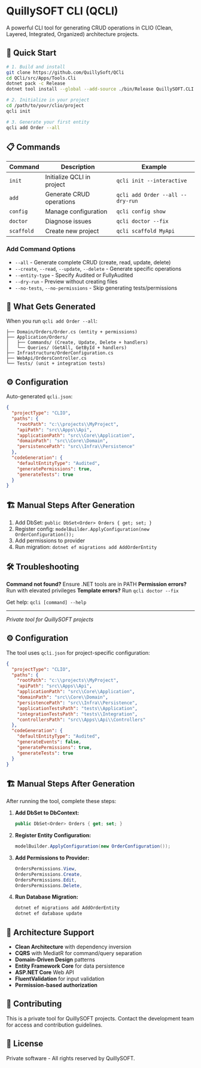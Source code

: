 # QuillySOFT CLI (QCLI)

A powerful CLI tool for generating CRUD operations in CLIO (Clean, Layered, Integrated, Organized) architecture projects.

## 🚀 Quick Start

```bash
# 1. Build and install
git clone https://github.com/QuillySoft/QCli
cd QCli/src/Apps/Tools.Cli
dotnet pack -c Release
dotnet tool install --global --add-source ./bin/Release QuillySOFT.CLI

# 2. Initialize in your project
cd /path/to/your/clio/project
qcli init

# 3. Generate your first entity
qcli add Order --all
```

## 📋 Commands

| Command | Description | Example |
|---------|-------------|---------|
| `init` | Initialize QCLI in project | `qcli init --interactive` |
| `add` | Generate CRUD operations | `qcli add Order --all --dry-run` |
| `config` | Manage configuration | `qcli config show` |
| `doctor` | Diagnose issues | `qcli doctor --fix` |
| `scaffold` | Create new project | `qcli scaffold MyApi` |

### Add Command Options
- `--all` - Generate complete CRUD (create, read, update, delete)
- `--create`, `--read`, `--update`, `--delete` - Generate specific operations
- `--entity-type` - Specify Audited or FullyAudited
- `--dry-run` - Preview without creating files
- `--no-tests`, `--no-permissions` - Skip generating tests/permissions

## 🔧 What Gets Generated

When you run `qcli add Order --all`:

```
├── Domain/Orders/Order.cs (entity + permissions)
├── Application/Orders/
│   ├── Commands/ (Create, Update, Delete + handlers)
│   └── Queries/ (GetAll, GetById + handlers)
├── Infrastructure/OrderConfiguration.cs
├── WebApi/OrdersController.cs
└── Tests/ (unit + integration tests)
```

## ⚙️ Configuration

Auto-generated `qcli.json`:
```json
{
  "projectType": "CLIO",
  "paths": {
    "rootPath": "c:\\projects\\MyProject",
    "apiPath": "src\\Apps\\Api",
    "applicationPath": "src\\Core\\Application",
    "domainPath": "src\\Core\\Domain",
    "persistencePath": "src\\Infra\\Persistence"
  },
  "codeGeneration": {
    "defaultEntityType": "Audited",
    "generatePermissions": true,
    "generateTests": true
  }
}
```

## 🏗️ Manual Steps After Generation

1. Add DbSet: `public DbSet<Order> Orders { get; set; }`
2. Register config: `modelBuilder.ApplyConfiguration(new OrderConfiguration());`
3. Add permissions to provider
4. Run migration: `dotnet ef migrations add AddOrderEntity`

## 🛠️ Troubleshooting

**Command not found?** Ensure .NET tools are in PATH
**Permission errors?** Run with elevated privileges
**Template errors?** Run `qcli doctor --fix`

Get help: `qcli [command] --help`

---
*Private tool for QuillySOFT projects*

## ⚙️ Configuration

The tool uses `qcli.json` for project-specific configuration:

```json
{
  "projectType": "CLIO",
  "paths": {
    "rootPath": "c:\\projects\\MyProject",
    "apiPath": "src\\Apps\\Api",
    "applicationPath": "src\\Core\\Application",
    "domainPath": "src\\Core\\Domain",
    "persistencePath": "src\\Infra\\Persistence",
    "applicationTestsPath": "tests\\Application",
    "integrationTestsPath": "tests\\Integration",
    "controllersPath": "src\\Apps\\Api\\Controllers"
  },
  "codeGeneration": {
    "defaultEntityType": "Audited",
    "generateEvents": false,
    "generatePermissions": true,
    "generateTests": true
  }
}
```

## 🏗️ Manual Steps After Generation

After running the tool, complete these steps:

1. **Add DbSet to DbContext:**
   ```csharp
   public DbSet<Order> Orders { get; set; }
   ```

2. **Register Entity Configuration:**
   ```csharp
   modelBuilder.ApplyConfiguration(new OrderConfiguration());
   ```

3. **Add Permissions to Provider:**
   ```csharp
   OrdersPermissions.View,
   OrdersPermissions.Create,
   OrdersPermissions.Edit,
   OrdersPermissions.Delete,
   ```

4. **Run Database Migration:**
   ```bash
   dotnet ef migrations add AddOrderEntity
   dotnet ef database update
   ```

## 🎯 Architecture Support

- **Clean Architecture** with dependency inversion
- **CQRS** with MediatR for command/query separation  
- **Domain-Driven Design** patterns
- **Entity Framework Core** for data persistence
- **ASP.NET Core** Web API
- **FluentValidation** for input validation
- **Permission-based authorization**

## 🤝 Contributing

This is a private tool for QuillySOFT projects. Contact the development team for access and contribution guidelines.

## 📄 License

Private software - All rights reserved by QuillySOFT.

